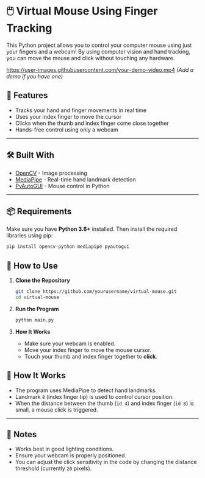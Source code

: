 # 🖱️ Virtual Mouse Using Finger Tracking

This Python project allows you to control your computer mouse using just your fingers and a webcam! By using computer vision and hand tracking, you can move the mouse and click without touching any hardware.

https://user-images.githubusercontent.com/your-demo-video.mp4 *(Add a demo if you have one)*

## 🚀 Features

- Tracks your hand and finger movements in real time
- Uses your index finger to move the cursor
- Clicks when the thumb and index finger come close together
- Hands-free control using only a webcam

---

## 🛠️ Built With

- [OpenCV](https://opencv.org/) - Image processing
- [MediaPipe](https://google.github.io/mediapipe/) - Real-time hand landmark detection
- [PyAutoGUI](https://pyautogui.readthedocs.io/) - Mouse control in Python

---

## 📦 Requirements

Make sure you have **Python 3.6+** installed. Then install the required libraries using pip:

```bash
pip install opencv-python mediapipe pyautogui
```

## 📸 How to Use

1. **Clone the Repository**

   ```bash
   git clone https://github.com/yourusername/virtual-mouse.git
   cd virtual-mouse
   ```

2. **Run the Program**

   ```bash
   python main.py
   ```

3. **How It Works**

   * Make sure your webcam is enabled.
   * Move your index finger to move the mouse cursor.
   * Touch your thumb and index finger together to **click**.



## 🧠 How It Works

* The program uses MediaPipe to detect hand landmarks.
* Landmark `8` (index finger tip) is used to control cursor position.
* When the distance between the thumb (`id 4`) and index finger (`id 8`) is small, a mouse click is triggered.

---

## 📝 Notes

* Works best in good lighting conditions.
* Ensure your webcam is properly positioned.
* You can adjust the click sensitivity in the code by changing the distance threshold (currently `20` pixels).

